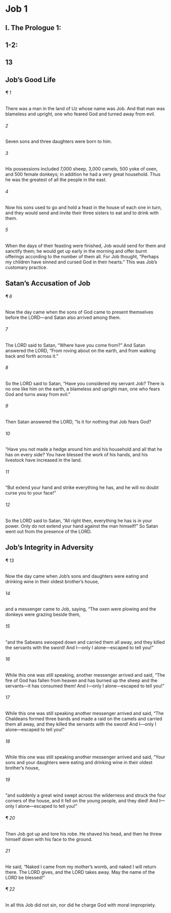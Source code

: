 # Job 1
## I. The Prologue 1:
## 1-2:
## 13
## Job’s Good Life
###### ¶ 1
There was a man in the land of Uz whose name was Job. And that man was blameless and upright, one who feared God and turned away from evil.
###### 2
Seven sons and three daughters were born to him.
###### 3
His possessions included 7,000 sheep, 3,000 camels, 500 yoke of oxen, and 500 female donkeys; in addition he had a very great household. Thus he was the greatest of all the people in the east.
###### 4
Now his sons used to go and hold a feast in the house of each one in turn, and they would send and invite their three sisters to eat and to drink with them.
###### 5
When the days of their feasting were finished, Job would send for them and sanctify them; he would get up early in the morning and offer burnt offerings according to the number of them all. For Job thought, “Perhaps my children have sinned and cursed God in their hearts.” This was Job’s customary practice.
## Satan’s Accusation of Job
###### ¶ 6
Now the day came when the sons of God came to present themselves before the LORD—and Satan also arrived among them.
###### 7
The LORD said to Satan, “Where have you come from?” And Satan answered the LORD, “From roving about on the earth, and from walking back and forth across it.”
###### 8
So the LORD said to Satan, “Have you considered my servant Job? There is no one like him on the earth, a blameless and upright man, one who fears God and turns away from evil.”
###### 9
Then Satan answered the LORD, “Is it for nothing that Job fears God?
###### 10
“Have you not made a hedge around him and his household and all that he has on every side? You have blessed the work of his hands, and his livestock have increased in the land.
###### 11
“But extend your hand and strike everything he has, and he will no doubt curse you to your face!”
###### 12
So the LORD said to Satan, “All right then, everything he has is in your power. Only do not extend your hand against the man himself!” So Satan went out from the presence of the LORD.
## Job’s Integrity in Adversity
###### ¶ 13
Now the day came when Job’s sons and daughters were eating and drinking wine in their oldest brother’s house,
###### 14
and a messenger came to Job, saying, “The oxen were plowing and the donkeys were grazing beside them,
###### 15
“and the Sabeans swooped down and carried them all away, and they killed the servants with the sword! And I—only I alone—escaped to tell you!”
###### 16
While this one was still speaking, another messenger arrived and said, “The fire of God has fallen from heaven and has burned up the sheep and the servants—it has consumed them! And I—only I alone—escaped to tell you!”
###### 17
While this one was still speaking another messenger arrived and said, “The Chaldeans formed three bands and made a raid on the camels and carried them all away, and they killed the servants with the sword! And I—only I alone—escaped to tell you!”
###### 18
While this one was still speaking another messenger arrived and said, “Your sons and your daughters were eating and drinking wine in their oldest brother’s house,
###### 19
“and suddenly a great wind swept across the wilderness and struck the four corners of the house, and it fell on the young people, and they died! And I—only I alone—escaped to tell you!”
###### ¶ 20
Then Job got up and tore his robe. He shaved his head, and then he threw himself down with his face to the ground.
###### 21
He said, “Naked I came from my mother’s womb, and naked I will return there. The LORD gives, and the LORD takes away. May the name of the LORD be blessed!”
###### ¶ 22
In all this Job did not sin, nor did he charge God with moral impropriety.

